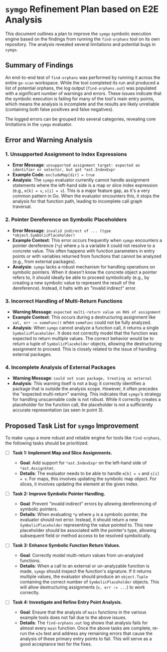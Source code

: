 # `symgo` Refinement Plan based on E2E Analysis

This document outlines a plan to improve the `symgo` symbolic execution engine based on the findings from running the `find-orphans` tool on its own repository. The analysis revealed several limitations and potential bugs in `symgo`.

## Summary of Findings

An end-to-end test of `find-orphans` was performed by running it across the entire `go-scan` workspace. While the tool completed its run and produced a list of potential orphans, the log output (`find-orphans.out`) was populated with a significant number of warnings and errors. These issues indicate that the symbolic execution is failing for many of the tool's main entry points, which means the analysis is incomplete and the results are likely unreliable (containing both false positives and false negatives).

The logged errors can be grouped into several categories, revealing core limitations in the `symgo` evaluator.

## Error and Warning Analysis

### 1. Unsupported Assignment to Index Expressions

- **Error Message**: `unsupported assignment target: expected an identifier or selector, but got *ast.IndexExpr`
- **Example Code**: `excludeMap[dir] = true`
- **Analysis**: The `symgo` evaluator currently cannot handle assignment statements where the left-hand side is a map or slice index expression (e.g., `m[k] = v`, `s[i] = v`). This is a major feature gap, as it's a very common pattern in Go. When the evaluator encounters this, it stops the analysis for that function path, leading to incomplete call graph traversal.

### 2. Pointer Dereference on Symbolic Placeholders

- **Error Message**: `invalid indirect of ... (type *object.SymbolicPlaceholder)`
- **Example Context**: This error occurs frequently when `symgo` encounters a pointer dereference (`*p`) where `p` is a variable it could not resolve to a concrete value. This often happens with function parameters in entry points or with variables returned from functions that cannot be analyzed (e.g., from external packages).
- **Analysis**: `symgo` lacks a robust mechanism for handling operations on symbolic pointers. When it doesn't know the concrete object a pointer refers to, it should ideally be able to proceed symbolically (e.g., by creating a new symbolic value to represent the result of the dereference). Instead, it halts with an "invalid indirect" error.

### 3. Incorrect Handling of Multi-Return Functions

- **Warning Message**: `expected multi-return value on RHS of assignment`
- **Example Context**: This occurs during a destructuring assignment like `val, err := someFunc()` when `someFunc` could not be fully analyzed.
- **Analysis**: When `symgo` cannot analyze a function call, it returns a single `SymbolicPlaceholder`. It does not correctly model that the function was expected to return multiple values. The correct behavior would be to return a tuple of `SymbolicPlaceholder` objects, allowing the destructuring assignment to proceed. This is closely related to the issue of handling external packages.

### 4. Incomplete Analysis of External Packages

- **Warning Message**: `could not scan package, treating as external`
- **Analysis**: This warning itself is not a bug; it correctly identifies a package that is outside the analysis scope. However, it often precedes the "expected multi-return" warning. This indicates that `symgo`'s strategy for handling unscannable code is not robust. While it correctly creates a placeholder for the function call, the placeholder is not a sufficiently accurate representation (as seen in point 3).

## Proposed Task List for `symgo` Improvement

To make `symgo` a more robust and reliable engine for tools like `find-orphans`, the following tasks should be prioritized.

- [ ] **Task 1: Implement Map and Slice Assignments.**
    - **Goal**: Add support for `*ast.IndexExpr` on the left-hand side of `*ast.AssignStmt`.
    - **Details**: The evaluator needs to be able to handle `m[k] = v` and `s[i] = v`. For maps, this involves updating the symbolic map object. For slices, it involves updating the element at the given index.

- [ ] **Task 2: Improve Symbolic Pointer Handling.**
    - **Goal**: Prevent "invalid indirect" errors by allowing dereferencing of symbolic pointers.
    - **Details**: When evaluating `*p` where `p` is a symbolic pointer, the evaluator should not error. Instead, it should return a new `SymbolicPlaceholder` representing the value pointed to. This new placeholder should be associated with the pointer's type, allowing subsequent field or method access to be resolved symbolically.

- [ ] **Task 3: Enhance Symbolic Function Return Values.**
    - **Goal**: Correctly model multi-return values from un-analyzed functions.
    - **Details**: When a call to an external or un-analyzable function is made, `symgo` should inspect the function's signature. If it returns multiple values, the evaluator should produce an `object.Tuple` containing the correct number of `SymbolicPlaceholder` objects. This will allow destructuring assignments (`v, err := ...`) to work correctly.

- [ ] **Task 4: Investigate and Refine Entry Point Analysis.**
    - **Goal**: Ensure that the analysis of `main` functions in the various example tools does not fail due to the above issues.
    - **Details**: The `find-orphans.out` log shows that analysis fails for almost every `main` function. Once the above tasks are complete, re-run the `e2e` test and address any remaining errors that cause the analysis of these primary entry points to fail. This will serve as a good acceptance test for the fixes.
